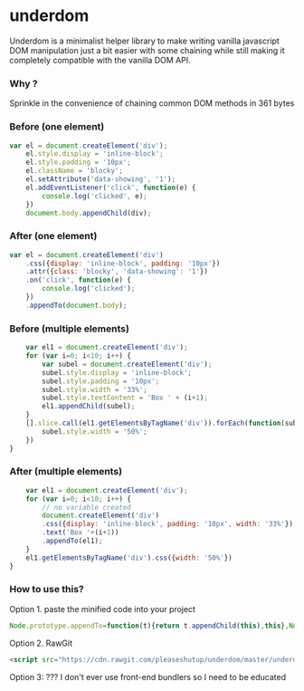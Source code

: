 # underdom
Underdom is a minimalist helper library to make writing vanilla javascript DOM manipulation just a bit easier with some chaining while still making it completely compatible with the vanilla DOM API.

### Why ?
Sprinkle in the convenience of chaining common DOM methods in 361 bytes

### Before (one element)
``` javascript
var el = document.createElement('div');
    el.style.display = 'inline-block';
    el.style.padding = '10px';
    el.className = 'blocky';
    el.setAttribute('data-showing', '1');
    el.addEventListener('click', function(e) {
        console.log('clicked', e);
    })
    document.body.appendChild(div);
```

### After (one element)
``` javascript
var el = document.createElement('div')
    .css({display: 'inline-block', padding: '10px'})
    .attr({class: 'blocky', 'data-showing': '1'})
    .on('click', function(e) {
        console.log('clicked');
    })
    .appendTo(document.body);
```

### Before (multiple elements)
``` javascript
    var el1 = document.createElement('div');
    for (var i=0; i<10; i++) {
        var subel = document.createElement('div');
        subel.style.display = 'inline-block';
        subel.style.padding = '10px';
        subel.style.width = '33%';
        subel.style.textContent = 'Box ' + (i+1);
        el1.appendChild(subel);
    }
    [].slice.call(el1.getElementsByTagName('div')).forEach(function(subel){
        subel.style.width = '50%';
    })
}
```

### After (multiple elements)
``` javascript
    var el1 = document.createElement('div');
    for (var i=0; i<10; i++) {
        // no variable created
        document.createElement('div')
        .css({display: 'inline-block', padding: '10px', width: '33%'})
        .text('Box '+(i+1))
        .appendTo(el1);
    }
    el1.getElementsByTagName('div').css({width: '50%'})
}
```

### How to use this?
Option 1. paste the minified code into your project
``` javascript 
Node.prototype.appendTo=function(t){return t.appendChild(this),this},Node.prototype.append=function(t){return this.appendChild(t),this},Node.prototype.text=function(t){return this.textContent=t||"",this},Node.prototype.html=function(t){return this.innerHTML=t||"",this},Node.prototype.css=function(t){for(var o in t)this.style.setProperty(o,t[o]);return this},Node.prototype.attr=function(t){for(var o in t)t[o]||0===t[o]?"boolean"==typeof t[o]?this[o]=t[o]:this.setAttribute(o,t[o]):this.removeAttribute(o);return this},Node.prototype.on=function(t,o){return this.addEventListener(t,o),this},NodeList.prototype.__proto__=Array.prototype;var methods=["css","attr","appendTo","append","text","html"];methods.forEach(function(t){NodeList.prototype[t]=HTMLCollection.prototype[t]=function(o,e){for(var r=this.length-1;r>=0;r--)this[r][t](o,e);return this}});
```

Option 2. RawGit
``` html
<script src="https://cdn.rawgit.com/pleaseshutup/underdom/master/underdom.min.js"></script>
```

Option 3: ???
I don't ever use front-end bundlers so I need to be educated
